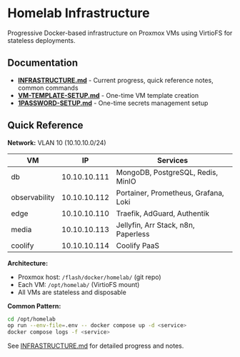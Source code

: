 # Homelab Infrastructure

Progressive Docker-based infrastructure on Proxmox VMs using VirtioFS for stateless deployments.

## Documentation

- **[INFRASTRUCTURE.md](INFRASTRUCTURE.md)** - Current progress, quick reference notes, common commands
- **[VM-TEMPLATE-SETUP.md](VM-TEMPLATE-SETUP.md)** - One-time VM template creation
- **[1PASSWORD-SETUP.md](1PASSWORD-SETUP.md)** - One-time secrets management setup

## Quick Reference

**Network:** VLAN 10 (10.10.10.0/24)

| VM | IP | Services |
|----|-----|----------|
| db | 10.10.10.111 | MongoDB, PostgreSQL, Redis, MinIO |
| observability | 10.10.10.112 | Portainer, Prometheus, Grafana, Loki |
| edge | 10.10.10.110 | Traefik, AdGuard, Authentik |
| media | 10.10.10.113 | Jellyfin, Arr Stack, n8n, Paperless |
| coolify | 10.10.10.114 | Coolify PaaS |

**Architecture:**
- Proxmox host: `/flash/docker/homelab/` (git repo)
- Each VM: `/opt/homelab/` (VirtioFS mount)
- All VMs are stateless and disposable

**Common Pattern:**
```bash
cd /opt/homelab
op run --env-file=.env -- docker compose up -d <service>
docker compose logs -f <service>
```

See [INFRASTRUCTURE.md](INFRASTRUCTURE.md) for detailed progress and notes.
